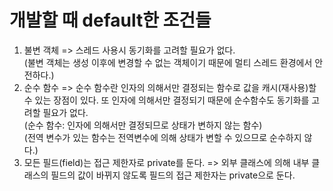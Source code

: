 # 개발할 때 default한 조건들

1. 불변 객체
=> 스레드 사용시 동기화를 고려할 필요가 없다.<br>
(불변 객체는 생성 이후에 변경할 수 없는 객체이기 때문에 멀티 스레드 환경에서 안전하다.)<br>
2. 순수 함수
=> 순수 함수란 인자의 의해서만 결정되는 함수로 값을 캐시(재사용)할 수 있는 장점이 있다. 또 인자에 의해서만 결정되기 때문에 순수함수도 동기화를 고려할 필요가 없다.<br>
(순수 함수: 인자에 의해서만 결정되므로 상태가 변하지 않는 함수)<br>
(전역 변수가 있는 함수는 전역변수에 의해 상태가 변할 수 있으므로 순수하지 않다.)<br>
3. 모든 필드(field)는 접근 제한자로 private를 둔다.
=> 외부 클래스에 의해 내부 클래스의 필드의 값이 바뀌지 않도록 필드의 접근 제한자는 private으로 둔다.<br>

